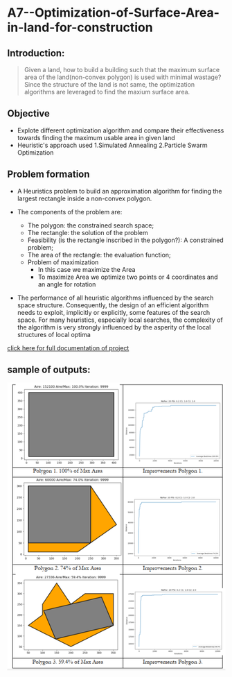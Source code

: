# A7--Optimization-of-Surface-Area-in-land-for-construction

## Introduction: 
> Given a land, how to build a building such that the maximum surface area of the land(non-convex polygon) is used with minimal wastage? Since the structure of the land is not same, the optimization algorithms are leveraged to find the maxium surface area.

## Objective
* Explote different optimization algorithm and compare their effectiveness towards finding the maximum usable area in given land
* Heuristic's approach used
            1.Simulated Annealing 
            2.Particle Swarm Optimization

## Problem formation 

* A Heuristics problem to build an approximation algorithm for finding the largest rectangle inside a non-convex polygon.
* The components of the problem are:

     - The polygon: the constrained search space;
     - The rectangle: the solution of the problem
     - Feasibility (is the rectangle inscribed in the polygon?): A constrained problem;
     - The area of the rectangle: the evaluation function;
     - Problem of maximization
        * In this case we maximize the Area
        * To maximize Area we optimize two points or 4 coordinates and an angle for rotation

* The performance of all heuristic algorithms influenced by the search space structure. Consequently, the design of an efficient algorithm needs to exploit, implicitly or explicitly, some features of the search space. For many heuristics, especially local searches, the complexity of the algorithm is very strongly influenced by the asperity of the local structures of local optima

[click here for full documentation of project](https://github.com/induraj2020/A7--Optimization-of-Surface-Area-in-land-for-construction/blob/master/2019.12.14%20Report%20-%20Surface%20Opt.pdf)

## sample of outputs:

![](sample_output.PNG)
